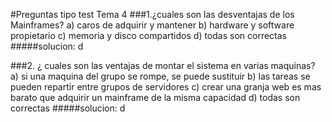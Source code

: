 #Preguntas tipo test Tema 4
###1.¿cuales son las desventajas de los Mainframes?
    a) caros de adquirir y mantener
    b) hardware y software propietario
    c) memoria y disco compartidos
    d) todas son correctas
#####solucion: d

###2. ¿ cuales son las ventajas de montar el sistema en varias maquinas?
    a) si una maquina del grupo se rompe, se puede sustituir
    b) las tareas se pueden repartir entre grupos de servidores
    c) crear una granja web es mas barato que adquirir un mainframe de la misma capacidad
    d) todas son correctas
#####solucion: d
